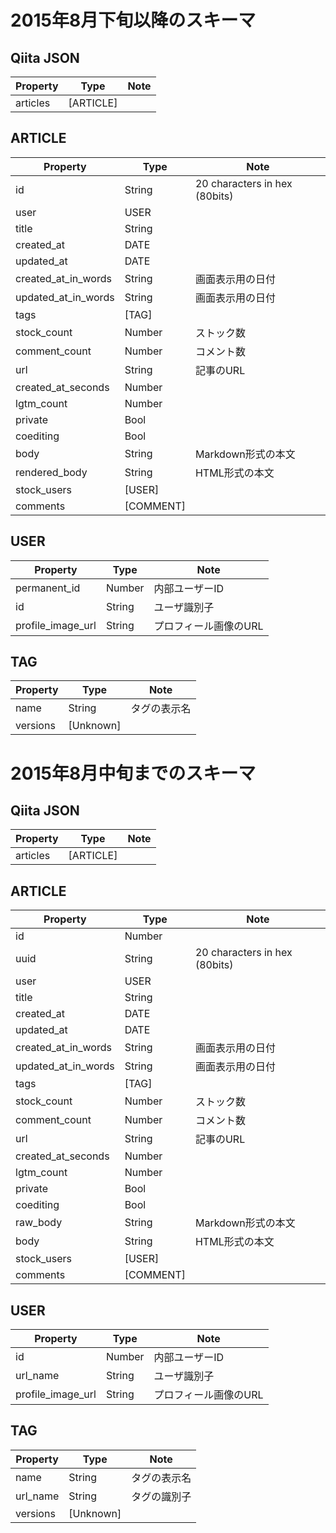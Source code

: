 # 2015年8月下旬以降のスキーマ

## Qiita JSON
|Property|Type|Note|
|----|----|----|
|articles|[ARTICLE]||

## ARTICLE
|Property|Type|Note|
|---|---|---|
|id|String|20 characters in hex (80bits)|
|user|USER||
|title|String||
|created_at|DATE||
|updated_at|DATE||
|created_at_in_words|String|画面表示用の日付|
|updated_at_in_words|String|画面表示用の日付|
|tags|[TAG]||
|stock_count|Number|ストック数|
|comment_count|Number|コメント数|
|url|String|記事のURL|
|created_at_seconds|Number||
|lgtm_count|Number||
|private|Bool||
|coediting|Bool||
|body|String|Markdown形式の本文|
|rendered_body|String|HTML形式の本文|
|stock_users|[USER]||
|comments|[COMMENT]||

## USER
|Property|Type|Note|
|---|---|---|
|permanent_id|Number|内部ユーザーID|
|id|String|ユーザ識別子|
|profile_image_url|String|プロフィール画像のURL|

## TAG
|Property|Type|Note|
|---|---|---|
|name|String|タグの表示名|
|versions|[Unknown]||


# 2015年8月中旬までのスキーマ

## Qiita JSON
|Property|Type|Note|
|----|----|----|
|articles|[ARTICLE]||

## ARTICLE
|Property|Type|Note|
|---|---|---|
|id|Number||
|uuid|String|20 characters in hex (80bits)|
|user|USER||
|title|String||
|created_at|DATE||
|updated_at|DATE||
|created_at_in_words|String|画面表示用の日付|
|updated_at_in_words|String|画面表示用の日付|
|tags|[TAG]||
|stock_count|Number|ストック数|
|comment_count|Number|コメント数|
|url|String|記事のURL|
|created_at_seconds|Number||
|lgtm_count|Number||
|private|Bool||
|coediting|Bool||
|raw_body|String|Markdown形式の本文|
|body|String|HTML形式の本文|
|stock_users|[USER]||
|comments|[COMMENT]||

## USER
|Property|Type|Note|
|---|---|---|
|id|Number|内部ユーザーID|
|url_name|String|ユーザ識別子|
|profile_image_url|String|プロフィール画像のURL|

## TAG
|Property|Type|Note|
|---|---|---|
|name|String|タグの表示名|
|url_name|String|タグの識別子|
|versions|[Unknown]||